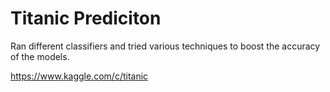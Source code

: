 # Titanic Prediciton 

Ran different classifiers and tried various techniques to boost the accuracy of the models. 

https://www.kaggle.com/c/titanic
